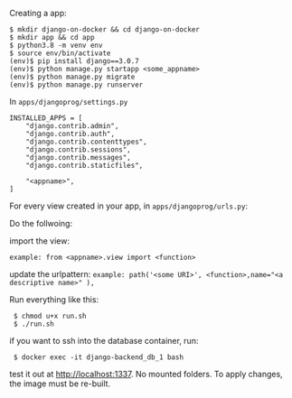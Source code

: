 Creating a app:
```
$ mkdir django-on-docker && cd django-on-docker
$ mkdir app && cd app
$ python3.8 -m venv env
$ source env/bin/activate
(env)$ pip install django==3.0.7
(env)$ python manage.py startapp <some_appname>
(env)$ python manage.py migrate
(env)$ python manage.py runserver
```

In `apps/djangoprog/settings.py`
```
INSTALLED_APPS = [
    "django.contrib.admin",
    "django.contrib.auth",
    "django.contrib.contenttypes",
    "django.contrib.sessions",
    "django.contrib.messages",
    "django.contrib.staticfiles",

    "<appname>",
] 
```


For every view created in your app, in `apps/djangoprog/urls.py`:

Do the follwoing:

import the view: 

```example: from <appname>.view import <function>```

update the urlpattern: 
```example: path('<some URI>', <function>,name="<a descriptive name>" ),```

Run everything like this:
```
 $ chmod u+x run.sh
 $ ./run.sh
```

if you want to ssh into the database container, run:
```
 $ docker exec -it django-backend_db_1 bash
```
test it out at [http://localhost:1337](http://localhost:1337). No mounted folders. To apply changes, the image must be re-built.

